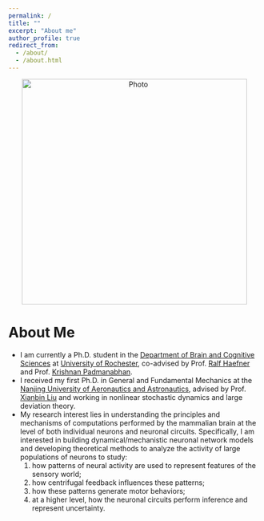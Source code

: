 ```yaml
---
permalink: /
title: ""
excerpt: "About me"
author_profile: true
redirect_from: 
  - /about/
  - /about.html
---
```


<p align="center">
  <img src="https://MAGICzhen.github.io/files/drawing_zhen.jpg?raw=true" alt="Photo" style="width: 450px;"/> 
</p>

# About Me
* I am currently a Ph.D. student in the [Department of Brain and Cognitive Sciences](http://www.sas.rochester.edu/bcs/) at [University of Rochester](https://rochester.edu), co-advised by Prof. [Ralf Haefner](http://www.sas.rochester.edu/bcs/people/faculty/haefner_ralf/index.html) and Prof. [Krishnan Padmanabhan](https://www.urmc.rochester.edu/people/29791170-krishnan-padmanabhan).
* I received my first Ph.D. in General and Fundamental Mechanics at the [Nanjing University of Aeronautics and Astronautics](http://iao.nuaa.edu.cn), advised by Prof. [Xianbin Liu](http://faculty.nuaa.edu.cn/lxb/zh_CN/index.htm) and working in nonlinear stochastic dynamics and large deviation theory.
* My research interest lies in understanding the principles and mechanisms of computations performed by the mammalian brain at the level of both individual neurons and neuronal circuits. Specifically, I am interested in building dynamical/mechanistic neuronal network models and developing theoretical methods to analyze the activity of large populations of neurons to study: 
  1. how patterns of neural activity are used to represent features of the sensory world;
  1. how centrifugal feedback influences these patterns;
  1. how these patterns generate motor behaviors;
  1. at a higher level, how the neuronal circuits perform inference and represent uncertainty.
